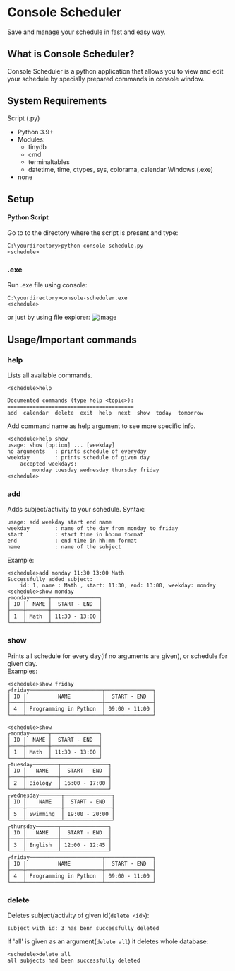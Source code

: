 # Console Scheduler
Save and manage your schedule in fast and easy way.
## What is Console Scheduler?
Console Scheduler is a python application that allows you to view and edit your schedule by specially prepared commands in console window.
## System Requirements
Script (.py)
* Python 3.9+
* Modules:
  * tinydb
  * cmd
  * terminaltables
  * datetime, time, ctypes, sys, colorama, calendar
Windows (.exe)
* none
## Setup
#### Python Script
Go to to the directory where the script is present and type:
```console
C:\yourdirectory>python console-schedule.py
<schedule>
```
### .exe
Run .exe file using console:
```console
C:\yourdirectory>console-scheduler.exe
<schedule>
```
or just by using file explorer:
![image](https://user-images.githubusercontent.com/72413391/112042299-a4dfc780-8b47-11eb-8703-636d8c4820b3.png)

## Usage/Important commands
### help
Lists all available commands.
```console
<schedule>help

Documented commands (type help <topic>):
========================================
add  calendar  delete  exit  help  next  show  today  tomorrow
```
Add command name as help argument to see more specific info.
```console
<schedule>help show
usage: show [option] ... [weekday]
no arguments   : prints schedule of everyday
weekday        : prints schedule of given day
    accepted weekdays:
        monday tuesday wednesday thursday friday
<schedule>
```
### add
Adds subject/activity to your schedule.
Syntax:
```add subject to schedule
usage: add weekday start end name
weekday        : name of the day from monday to friday
start          : start time in hh:mm format
end            : end time in hh:mm format
name           : name of the subject
```
Example:
```console
<schedule>add monday 11:30 13:00 Math
Successfully added subject:
    id: 1, name : Math , start: 11:30, end: 13:00, weekday: monday
<schedule>show monday
┌monday──────┬───────────────┐
│ ID │  NAME │  START - END  │
├────┼───────┼───────────────┤
│ 1  │ Math  │ 11:30 - 13:00 │
└────┴───────┴───────────────┘
```
### show
Prints all schedule for every day(if no arguments are given), or schedule for given day.</br>Examples:
```console
<schedule>show friday
┌friday───────────────────────┬───────────────┐
│ ID │          NAME          │  START - END  │
├────┼────────────────────────┼───────────────┤
│ 4  │ Programming in Python  │ 09:00 - 11:00 │
└────┴────────────────────────┴───────────────┘
```
```console
<schedule>show
┌monday──────┬───────────────┐
│ ID │  NAME │  START - END  │
├────┼───────┼───────────────┤
│ 1  │ Math  │ 11:30 - 13:00 │
└────┴───────┴───────────────┘
┌tuesday────────┬───────────────┐
│ ID │   NAME   │  START - END  │
├────┼──────────┼───────────────┤
│ 2  │ Biology  │ 16:00 - 17:00 │
└────┴──────────┴───────────────┘
┌wednesday───────┬───────────────┐
│ ID │    NAME   │  START - END  │
├────┼───────────┼───────────────┤
│ 5  │ Swimming  │ 19:00 - 20:00 │
└────┴───────────┴───────────────┘
┌thursday───────┬───────────────┐
│ ID │   NAME   │  START - END  │
├────┼──────────┼───────────────┤
│ 3  │ English  │ 12:00 - 12:45 │
└────┴──────────┴───────────────┘
┌friday───────────────────────┬───────────────┐
│ ID │          NAME          │  START - END  │
├────┼────────────────────────┼───────────────┤
│ 4  │ Programming in Python  │ 09:00 - 11:00 │
└────┴────────────────────────┴───────────────┘
```
### delete 
Deletes subject/activity of given id(```delete <id>```):
```console<schedule>delete 3
subject with id: 3 has benn successfully deleted
```
If 'all' is given as an argument(```delete all```) it deletes whole database:
```console
<schedule>delete all
all subjects had been successfully deleted
```

